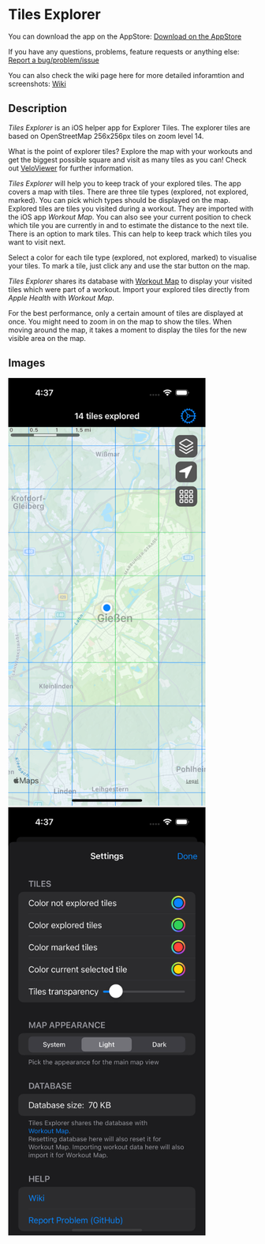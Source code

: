 #  Tiles Explorer

You can download the app on the AppStore:
[Download on the AppStore](https://itunes.apple.com/us/app/tiles-explorer/id1644377418)


If you have any questions, problems, feature requests or anything else:
[Report a bug/problem/issue](https://github.com/andre0707/TilesExplorer/issues)


You can also check the wiki page here for more detailed inforamtion and screenshots: [Wiki](https://github.com/andre0707/TilesExplorer/wiki)


## Description

*Tiles Explorer* is an iOS helper app for Explorer Tiles.
The explorer tiles are based on OpenStreetMap 256x256px tiles on zoom level 14.

What is the point of explorer tiles? Explore the map with your workouts and get the biggest possible square and visit as many tiles as you can!
Check out [VeloViewer](https://blog.veloviewer.com/veloviewer-explorer-score-and-max-square/) for further information.

*Tiles Explorer* will help you to keep track of your explored tiles. 
The app covers a map with tiles. There are three tile types (explored, not explored, marked). You can pick which types should be displayed on the map.
Explored tiles are tiles you visited during a workout. They are imported with the iOS app *Workout Map*.
You can also see your current position to check which tile you are currently in and to estimate the distance to the next tile.
There is an option to mark tiles. This can help to keep track which tiles you want to visit next.

Select a color for each tile type (explored, not explored, marked) to visualise your tiles.
To mark a tile, just click any and use the star button on the map.

*Tiles Explorer* shares its database with [Workout Map](https://itunes.apple.com/us/app/workoutmap/id1608785584) to display your visited tiles which were part of a workout.
Import your explored tiles directly from *Apple Health* with *Workout Map*.


For the best performance, only a certain amount of tiles are displayed at once. You might need to zoom in on the map to show the tiles.
When moving around the map, it takes a moment to display the tiles for the new visible area on the map.


## Images

<img src="https://github.com/andre0707/TilesExplorer/blob/main/img/mainScreen.png" width="400" alt="Main screen">

<img src="https://github.com/andre0707/TilesExplorer/blob/main/img/settingsScreen.png" width="400" alt="Settings screen">

